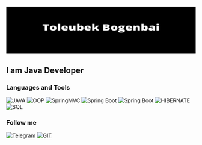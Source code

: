 ![Header](https://github.com/toleubekbogenbai/toleubekbogenbai/blob/main/Toleubek%20Bogenbai.png)

## I am Java Developer

### Languages and Tools
![JAVA](https://img.shields.io/badge/Java-0d0d0d?style=for-the-badge&logo=JAVA)
![OOP](https://img.shields.io/badge/ООП-0d0d0d?style=for-the-badge&logo=JAVA)
![SpringMVC](https://img.shields.io/badge/SPRING_MVC-0d0d0d?style=for-the-badge&logo=SPRING)
![Spring Boot](https://img.shields.io/badge/SPRING_SECURITY-0d0d0d?style=for-the-badge&logo=SPRINGBOOT)
![Spring Boot](https://img.shields.io/badge/Spring_Boot-0d0d0d?style=for-the-badge&logo=SPRINGBOOT)
![HIBERNATE](https://img.shields.io/badge/HIBERNATE-0d0d0d?style=for-the-badge&logo=hibernate)
![SQL](https://img.shields.io/badge/SQL-0d0d0d?style=for-the-badge&logo=mysql)

### Follow me
[![Telegram](https://img.shields.io/badge/Telegram-0d0d0d?style=for-the-badge&logo=Telegram)](https://t.me/ToleubekBS)
[![GIT](https://img.shields.io/badge/GIT-0d0d0d?style=for-the-badge&logo=Github)](https://github.com/toleubekbogenbai)




